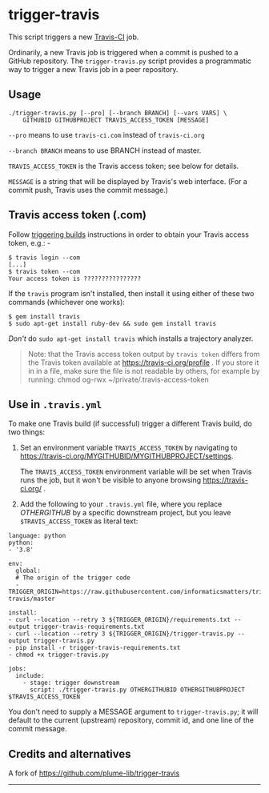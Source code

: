 # trigger-travis

This script triggers a new [Travis-CI] job.

Ordinarily, a new Travis job is triggered when a commit is pushed to a
GitHub repository.  The `trigger-travis.py` script provides a programmatic
way to trigger a new Travis job in a peer repository.

## Usage

    ./trigger-travis.py [--pro] [--branch BRANCH] [--vars VARS] \
        GITHUBID GITHUBPROJECT TRAVIS_ACCESS_TOKEN [MESSAGE]

`--pro` means to use `travis-ci.com` instead of `travis-ci.org`

`--branch BRANCH` means to use BRANCH instead of master.

`TRAVIS_ACCESS_TOKEN` is the Travis access token; see below for details.

`MESSAGE` is a string that will be displayed by Travis's web interface.
(For a commit push, Travis uses the commit message.)

## Travis access token (.com)
Follow [triggering builds] instructions in order to obtain your Travis
access token, e.g.: -

    $ travis login --com
    [...]
    $ travis token --com
    Your access token is ????????????????

If the `travis` program isn't installed, then install it using either of these
two commands (whichever one works):

    $ gem install travis
    $ sudo apt-get install ruby-dev && sudo gem install travis

*Don't* do `sudo apt-get install travis` which installs a trajectory analyzer.

>   Note: that the Travis access token output by `travis token` differs from the
    Travis token available at https://travis-ci.org/profile .
    If you store it in in a file, make sure the file is not readable by others,
    for example by running:  chmod og-rwx ~/private/.travis-access-token

## Use in `.travis.yml`
To make one Travis build (if successful) trigger a different Travis build, do two things:

1.  Set an environment variable `TRAVIS_ACCESS_TOKEN` by navigating to
    https://travis-ci.org/MYGITHUBID/MYGITHUBPROJECT/settings.

    The `TRAVIS_ACCESS_TOKEN` environment variable will be set when Travis runs
    the job, but it won't be visible to anyone browsing https://travis-ci.org/ .

2.  Add the following to your `.travis.yml` file, where you replace
    *OTHERGITHUB* by a specific downstream project, but you leave
    `$TRAVIS_ACCESS_TOKEN` as literal text:

```
language: python
python:
- '3.8'

env:
  global:
  # The origin of the trigger code
  - TRIGGER_ORIGIN=https://raw.githubusercontent.com/informaticsmatters/trigger-travis/master

install:
- curl --location --retry 3 ${TRIGGER_ORIGIN}/requirements.txt --output trigger-travis-requirements.txt
- curl --location --retry 3 ${TRIGGER_ORIGIN}/trigger-travis.py --output trigger-travis.py
- pip install -r trigger-travis-requirements.txt
- chmod +x trigger-travis.py

jobs:
  include:
    - stage: trigger downstream
      script: ./trigger-travis.py OTHERGITHUBID OTHERGITHUBPROJECT $TRAVIS_ACCESS_TOKEN
```

You don't need to supply a MESSAGE argument to `trigger-travis.py`; it will
default to the current (upstream) repository, commit id, and one line of
the commit message.

## Credits and alternatives
A fork of https://github.com/plume-lib/trigger-travis

---

[travis-ci]: https://travis-ci.com
[triggering builds]: https://docs.travis-ci.com/user/triggering-builds/
